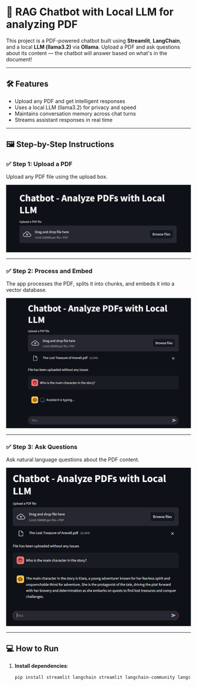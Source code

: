 # 📄 RAG Chatbot with Local LLM for analyzing PDF

This project is a PDF-powered chatbot built using **Streamlit**, **LangChain**, and a local **LLM (llama3.2)** via **Ollama**. Upload a PDF and ask questions about its content — the chatbot will answer based on what's in the document!

---

## 🛠 Features

- Upload any PDF and get intelligent responses
- Uses a local LLM (llama3.2) for privacy and speed
- Maintains conversation memory across chat turns
- Streams assistant responses in real time

---

## 🖼️ Step-by-Step Instructions

### ✅ Step 1: Upload a PDF

Upload any PDF file using the upload box.

![Step 1](ragstep1.png)

---

### ✅ Step 2: Process and Embed

The app processes the PDF, splits it into chunks, and embeds it into a vector database.

![Step 2](ragstep2.png)

---

### ✅ Step 3: Ask Questions

Ask natural language questions about the PDF content.

![Step 3](ragstep3.png)

---

## 💻 How to Run

1. **Install dependencies**:

   ```bash
   pip install streamlit langchain streamlit langchain-community langchain-ollama chromadb transformers
